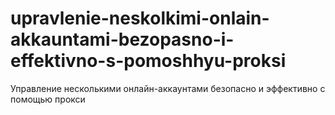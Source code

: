 # upravlenie-neskolkimi-onlain-akkauntami-bezopasno-i-effektivno-s-pomoshhyu-proksi
Управление несколькими онлайн-аккаунтами безопасно и эффективно с помощью прокси
